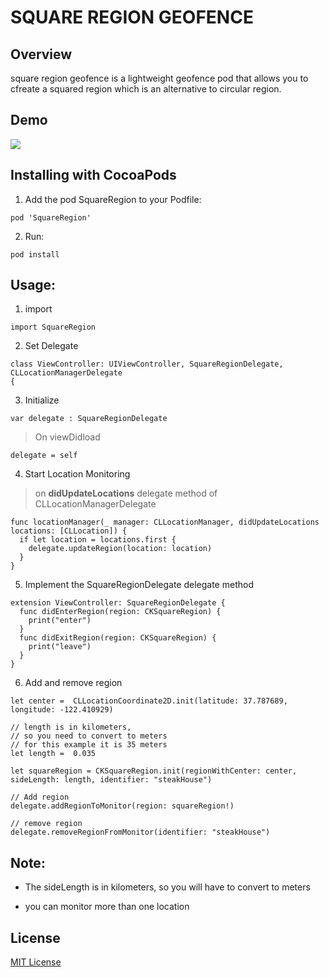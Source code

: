 # SQUARE REGION GEOFENCE

## Overview

square region geofence is a lightweight geofence pod that allows you to cfreate a squared region which is an alternative to circular region.

## Demo

![](Gif/demo.gif)

## Installing with CocoaPods

1. Add the pod SquareRegion to your Podfile:

```
pod 'SquareRegion'
```
2. Run:

```
pod install
```
## Usage:

1. import
```
import SquareRegion
```

2. Set Delegate

```
class ViewController: UIViewController, SquareRegionDelegate, CLLocationManagerDelegate
{
```

3. Initialize

```
var delegate : SquareRegionDelegate
```
> On viewDidload

```
delegate = self
```

4. Start Location Monitoring
> on **didUpdateLocations** delegate method of CLLocationManagerDelegate

```
func locationManager(_ manager: CLLocationManager, didUpdateLocations locations: [CLLocation]) {
  if let location = locations.first {
    delegate.updateRegion(location: location)
  }
}
```

5. Implement the SquareRegionDelegate delegate method

```
extension ViewController: SquareRegionDelegate {
  func didEnterRegion(region: CKSquareRegion) {
    print("enter")
  }
  func didExitRegion(region: CKSquareRegion) {
    print("leave")
  }
}
```

6. Add and remove region

```
let center =  CLLocationCoordinate2D.init(latitude: 37.787689, longitude: -122.410929)

// length is in kilometers,
// so you need to convert to meters
// for this example it is 35 meters
let length =  0.035

let squareRegion = CKSquareRegion.init(regionWithCenter: center, sideLength: length, identifier: "steakHouse")

// Add region
delegate.addRegionToMonitor(region: squareRegion!)

// remove region
delegate.removeRegionFromMonitor(identifier: "steakHouse")
```

## Note:

* The sideLength is in kilometers, so you will have to convert to meters

* you can monitor more than one location

## License

[MIT License](https://github.com/yveslym/Square-geofence-region/blob/master/LICENSE)
